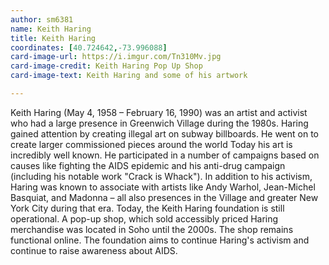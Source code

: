 ```yaml
---
author: sm6381
name: Keith Haring
title: Keith Haring
coordinates: [40.724642,-73.996088]
card-image-url: https://i.imgur.com/Tn310Mv.jpg
card-image-credit: Keith Haring Pop Up Shop
card-image-text: Keith Haring and some of his artwork

---
```


Keith Haring (May 4, 1958 – February 16, 1990) was an artist and activist who had a large presence in Greenwich Village during the 1980s. Haring gained attention by creating illegal art on subway billboards. He went on to create larger commissioned pieces around the world Today his art is incredibly well known. He participated in a number of campaigns based on causes like fighting the AIDS epidemic and his anti-drug campaign (including his notable work "Crack is Whack"). In addition to his activism, Haring was known to associate with artists like Andy Warhol, Jean-Michel Basquiat, and Madonna – all also presences in the Village and greater New York City during that era.
Today, the Keith Haring foundation is still operational.  A pop-up shop, which sold accessibly priced Haring merchandise was located in Soho until the 2000s. The shop remains functional online. The foundation aims to continue Haring's activism and continue to raise awareness about AIDS.
